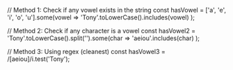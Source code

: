 // Method 1: Check if any vowel exists in the string
const hasVowel = ['a', 'e', 'i', 'o', 'u'].some(vowel =>
  'Tony'.toLowerCase().includes(vowel)
);

// Method 2: Check if any character is a vowel
const hasVowel2 = 'Tony'.toLowerCase().split('').some(char =>
  'aeiou'.includes(char)
);

// Method 3: Using regex (cleanest)
const hasVowel3 = /[aeiou]/i.test('Tony');